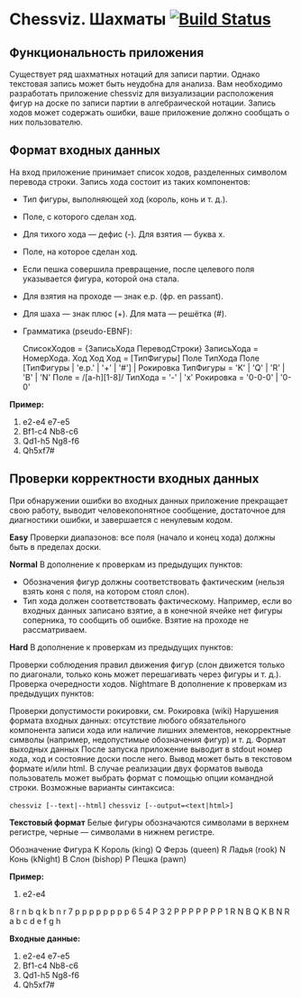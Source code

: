 # Сhessviz. Шахматы [![Build Status](https://travis-ci.org/alexvsezanyato/chessviz-3.svg?branch=master)](https://travis-ci.org/alexvsezanyato/chessviz-3)

## Функциональность приложения
Существует ряд шахматных нотаций для записи партии. Однако текстовая запись может быть неудобна для анализа. Вам необходимо разработать приложение chessviz для визуализации расположения фигур на доске по записи партии в алгебраической нотации. Запись ходов может содержать ошибки, ваше приложение должно сообщать о них пользователю.

## Формат входных данных
На вход приложение принимает список ходов, разделенных символом перевода строки. Запись хода состоит из таких компонентов:

* Тип фигуры, выполняющей ход (король, конь и т. д.).
* Поле, с которого сделан ход.
* Для тихого хода — дефис (-). Для взятия — буква x.
* Поле, на которое сделан ход.
* Если пешка совершила превращение, после целевого поля указывается фигура, которой она стала.
* Для взятия на проходе — знак e.p. (фр. en passant).
* Для шаха — знак плюс (+). Для мата — решётка (#).
* Грамматика (pseudo-EBNF):

  СписокХодов = {ЗаписьХода ПереводСтроки}
  ЗаписьХода = НомерХода. Ход Ход
  Ход = [ТипФигуры] Поле ТипХода Поле [ТипФигуры | 'e.p.' | '+' | '#']
    | Рокировка
  ТипФигуры = 'K' | 'Q' | 'R' | 'B' | 'N'
  Поле = /[a-h][1-8]/
  ТипХода = '-' | 'x'
  Рокировка = '0-0-0' | '0-0'

**Пример:**

  1. e2-e4 e7-e5
  2. Bf1-c4 Nb8-c6
  3. Qd1-h5 Ng8-f6
  4. Qh5xf7#

## Проверки корректности входных данных
При обнаружении ошибки во входных данных приложение прекращает свою работу, выводит человекопонятное сообщение, достаточное для диагностики ошибки, и завершается с ненулевым кодом.

**Easy**
Проверки диапазонов: все поля (начало и конец хода) должны быть в пределах доски.

**Normal**
В дополнение к проверкам из предыдущих пунктов:

- Обозначения фигур должны соответствовать фактическим (нельзя взять коня с поля, на котором стоял слон).
- Тип хода должен соответствовать фактическому. Например, если во входных данных записано взятие, а в конечной ячейке нет фигуры соперника, то сообщить об ошибке. Взятие на проходе не рассматриваем.

**Hard**
В дополнение к проверкам из предыдущих пунктов:

Проверки соблюдения правил движения фигур (слон движется только по диагонали, только конь может перешагивать через фигуры и т. д.).
Проверка очередности ходов.
Nightmare
В дополнение к проверкам из предыдущих пунктов:

Проверки допустимости рокировки, см. Рокировка (wiki)
Нарушения формата входных данных: отсутствие любого обязательного компонента записи хода или наличие лишних элементов, некорректные символы (например, недопустимые обозначения фигур) и т. д.
Формат выходных данных
После запуска приложение выводит в stdout номер хода, ход и состояние доски после него. Вывод может быть в текстовом формате и/или html. В случае реализации двух форматов вывода пользователь может выбрать формат с помощью опции командной строки. Возможные варианты синтаксиса:

`chessviz [--text|--html]`
`chessviz [--output=<text|html>]`

**Текстовый формат**
Белые фигуры обозначаются символами в верхнем регистре, черные — символами в нижнем регистре.

Обозначение	Фигура
K	Король (king)
Q	Ферзь (queen)
R	Ладья (rook)
N	Конь (kNight)
B	Слон (bishop)
P	Пешка (pawn)

**Пример:**

1. e2-e4

8 r n b q k b n r
7 p p p p p p p p
6
5
4         P
3
2 P P P P   P P P
1 R N B Q K B N R
  a b c d e f g h

**Входные данные:**

1. e2-e4 e7-e5
2. Bf1-c4 Nb8-c6
3. Qd1-h5 Ng8-f6
4. Qh5xf7#
